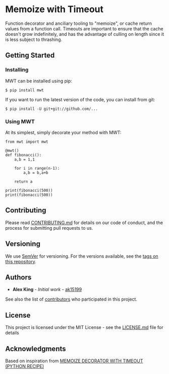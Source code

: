 # Memoize with Timeout

Function decorator and anciliary tooling to "memoize", or cache return values from a function call. Timeouts are important to ensure that the cache doesn't grow indefinitely, and has the advantage of culling on length since it is less subject to thrashing.

## Getting Started

### Installing

MWT can be installed using pip:

    $ pip install mwt

If you want to run the latest version of the code, you can install from git:

    $ pip install -U git+git://github.com/...

### Using MWT

At its simplest, simply decorate your method with MWT:

    from mwt import mwt

    @mwt()
    def fibonacci():
        a,b = 1,1

        for i in range(n-1):
            a,b = b,a+b

        return a

    print(fibonacci(500))
    print(fibonacci(500))

## Contributing

Please read [CONTRIBUTING.md](https://gist.github.com/PurpleBooth/b24679402957c63ec426) for details on our code of conduct, and the process for submitting pull requests to us.

## Versioning

We use [SemVer](http://semver.org/) for versioning. For the versions available, see the [tags on this repository](https://github.com/your/project/tags). 

## Authors

* **Alex King** - *Initial work* - [ak15199](https://github.com/ak15199)

See also the list of [contributors](https://github.com/your/project/contributors) who participated in this project.

## License

This project is licensed under the MIT License - see the [LICENSE.md](LICENSE.md) file for details

## Acknowledgments

Based on inspiration from [MEMOIZE DECORATOR WITH TIMEOUT (PYTHON RECIPE)](http://code.activestate.com/recipes/325905-memoize-decorator-with-timeout/)

